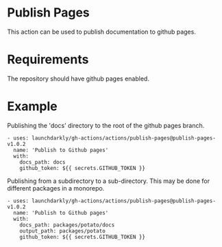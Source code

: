 # Publish Pages

This action can be used to publish documentation to github pages.

# Requirements

The repository should have github pages enabled.

# Example

Publishing the 'docs' directory to the root of the github pages branch.
```
- uses: launchdarkly/gh-actions/actions/publish-pages@publish-pages-v1.0.2
  name: 'Publish to Github pages'
  with:
    docs_path: docs
    github_token: ${{ secrets.GITHUB_TOKEN }}
```

Publishing from a subdirectory to a sub-directory. This may be done for different
packages in a monorepo.
```
- uses: launchdarkly/gh-actions/actions/publish-pages@publish-pages-v1.0.2
  name: 'Publish to Github pages'
  with:
    docs_path: packages/potato/docs
    output_path: packages/potato
    github_token: ${{ secrets.GITHUB_TOKEN }}
```
